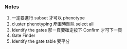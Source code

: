 ### Notes

1. 一定要進行 subset 才可以 phenotype
2. cluster phenotyping 產圖時刪除 select all
3. Identify the gates 那一頁要確定按下 Confirm 才可下一頁
4. Gate Finder
5. Identify the gate table 要平分
